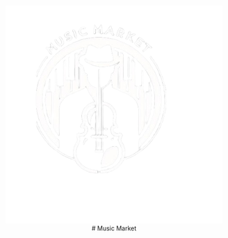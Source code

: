 <div align="center">
<img src="./public/icon/logo.webp" alt="MusicMarket Logo">
# Music Market
</div> 
